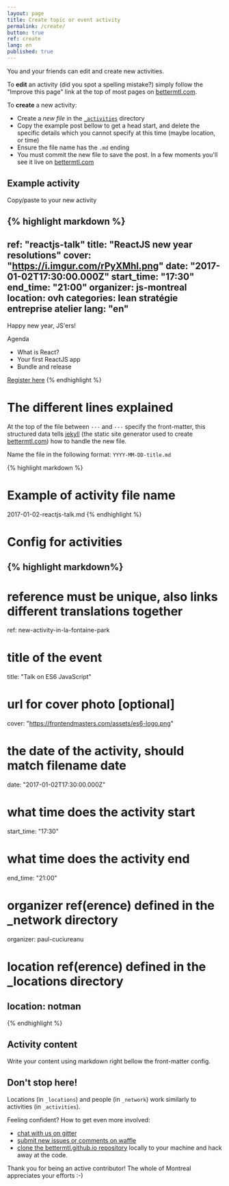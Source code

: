 ```yaml
---
layout: page
title: Create topic or event activity
permalink: /create/
button: true
ref: create
lang: en
published: true
---
```

You and your friends can edit and create new activities.

To **edit** an activity (did you spot a spelling mistake?) simply follow the "Improve this page" link at the top of most pages on [bettermtl.com](http://bettermtl.com).

To **create** a new activity:

- Create a *new file* in the  [`_activities`](https://github.com/bettermtl/bettermtl.github.io/tree/master/_activities) directory 
- Copy the example post bellow to get a head start, and delete the specific details which you cannot specify at this time (maybe location, or time)
- Ensure the file name has the `.md` ending
- You must commit the new file to save the post. In a few moments you'll see it live on [bettermtl.com](http://bettermtl.com)

## Example activity
Copy/paste to your new activity

{% highlight markdown %}
---
ref: "reactjs-talk"
title: "ReactJS new year resolutions"
cover: "https://i.imgur.com/rPyXMhl.png"
date: "2017-01-02T17:30:00.000Z"
start_time: "17:30"
end_time: "21:00"
organizer: js-montreal
location: ovh
categories: lean stratégie entreprise atelier
lang: "en"
---
Happy new year, JS'ers!

Agenda

- What is React?
- Your first ReactJS app
- Bundle and release

[Register here](http://eventbrite.com)
{% endhighlight %}

# The different lines explained
At the top of the file between `---` and `---` specify the front-matter, this structured data tells [jekyll](jekyllrb.com) (the static site generator used to create [bettermtl.com](http://bettermtl.com)) how to handle the new file.

Name the file in the following format: `YYYY-MM-DD-title.md`

{% highlight markdown %}
# Example of activity file name
2017-01-02-reactjs-talk.md
{% endhighlight %}

# Config for activities
{% highlight markdown%}
---
# reference must be unique, also links different translations together
ref: new-activity-in-la-fontaine-park
# title of the event
title:  "Talk on ES6 JavaScript"
# url for cover photo [optional]
cover: "https://frontendmasters.com/assets/es6-logo.png"
# the date of the activity, should match filename date
date: "2017-01-02T17:30:00.000Z"
# what time does the activity start
start_time: "17:30"
# what time does the activity end
end_time: "21:00"
# organizer ref(erence) defined in the _network directory
organizer: paul-cuciureanu
# location ref(erence) defined in the _locations directory
location: notman
---
{% endhighlight %}

## Activity content

Write your content using markdown right bellow the front-matter config.

## Don't stop here!
Locations (in `_locations`) and people (in `_network`) work similarly to activities (in `_activities`).

Feeling confident? How to get even more involved:
- [chat with us on gitter](https://gitter.im/bettermtl/general)
- [submit new issues or comments on waffle](https://waffle.io/bettermtl/bettermtl.github.io)
- [clone the bettermtl.github.io repository](https://github.com/bettermtl/bettermtl.github.io) locally to your machine and hack away at the code.

Thank you for being an active contributor! The whole of Montreal appreciates your efforts :-)
